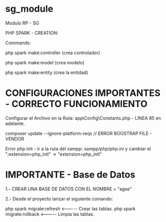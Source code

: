 # sg_module 
 Modulo RP - SG
 
 
 PHP SPARK - CREATION:


Commands: 


php spark make:controller (crea controlador)


php spark make:model (crea modelo)


php spark make:entity (crea la entidad)

# CONFIGURACIONES IMPORTANTES - CORRECTO FUNCIONAMIENTO

Configurar el Archivo en la Ruta:   app\Config\Constants.php - LINEA 85 en adelante.


composer update --ignore-platform-reqs  // ERROR BOOSTRAP FILE - VENDOR


Error php init - ir a la ruta del xampp: xampp/php/php.ini y cambiar el ";extension=php_intl" -> "extension=php_intl"

# IMPORTANTE - Base de Datos

1.- CREAR UNA BASE DE DATOS CON EL NOMBRE = "agse"


2.- Desde el proyecto lanzar el siguiente comando:

php spark migrate:refresh <----- Crear las tablas.
php spark migrate:rollback <----- Limpia las tablas.
